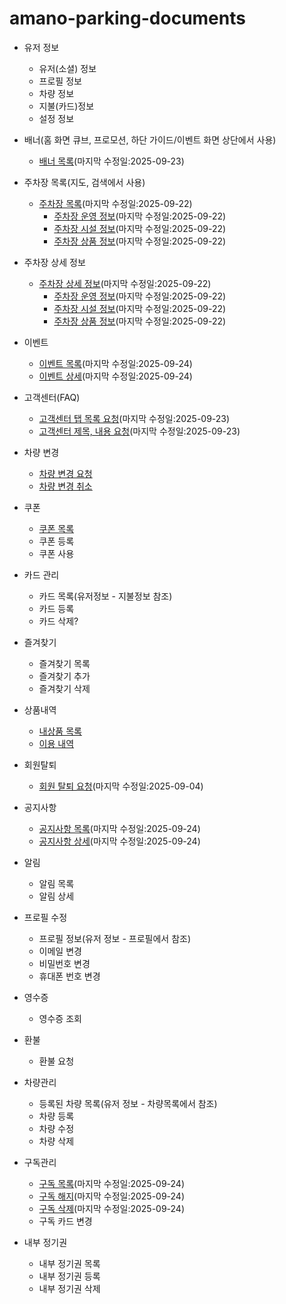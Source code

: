 # amano-parking-documents

- 유저 정보
    - 유저(소셜) 정보
    - 프로필 정보
    - 차량 정보
    - 지불(카드)정보
    - 설정 정보
- 배너(홈 화면 큐브, 프로모션, 하단 가이드/이벤트 화면 상단에서 사용)
    - [배너 목록](./documents/api/banner/banner_dto/BannerDto/overview.md)(마지막 수정일:2025-09-23)

- 주차장 목록(지도, 검색에서 사용)
    - [주차장 목록](./documents/api/plots/plot_dto/PlotDto/overview.md)(마지막 수정일:2025-09-22)
        - [주차장 운영 정보](./documents/api/plots/plot_detail_dto/PlotOperationDto/overview.md)(마지막 수정일:2025-09-22)
        - [주차장 시설 정보](./documents/api/plots/plot_detail_dto/PlotFacilityOperationDto/overview.md)(마지막 수정일:2025-09-22)
        - [주차장 상품 정보](./documents/api/plots/plot_detail_dto/PlotProductOperationDto/overview.md)(마지막 수정일:2025-09-22)
- 주차장 상세 정보        
    - [주차장 상세 정보](./documents/api/plots/plot_detail_dto/PlotDetailDto/overview.md)(마지막 수정일:2025-09-22)
        - [주차장 운영 정보](./documents/api/plots/plot_detail_dto/PlotOperationDto/overview.md)(마지막 수정일:2025-09-22)
        - [주차장 시설 정보](./documents/api/plots/plot_detail_dto/PlotFacilityOperationDto/overview.md)(마지막 수정일:2025-09-22)
        - [주차장 상품 정보](./documents/api/plots/plot_detail_dto/PlotProductOperationDto/overview.md)(마지막 수정일:2025-09-22)    
- 이벤트
    - [이벤트 목록](./documents/api/event/event_dto/EventDto/overview.md)(마지막 수정일:2025-09-24)
    - [이벤트 상세](./documents/api/event/event_detail_dto/EventDetailDto/overview.md)(마지막 수정일:2025-09-24)
- 고객센터(FAQ)
    - [고객센터 탭 목록 요청](./documents/api/customer/customer_tab_dto/CustomerTabDto/overview.md)(마지막 수정일:2025-09-23)
    - [고객센터 제목, 내용 요청](./documents/api/customer/customer_dto/CustomerDto/overview.md)(마지막 수정일:2025-09-23)
- 차량 변경
    - [차량 변경 요청](./documents/api/car_change/car_change_dto/CarChangeDto/overview.md)
    - [차량 변경 취소](./documents/api/car_change/car_change_dto/CarChangeCancelDto/overview.md)
- 쿠폰
    - [쿠폰 목록](./documents/api/coupon/coupon_dto/CouponDto/overview.md)
    - 쿠폰 등록
    - 쿠폰 사용
- 카드 관리
    - 카드 목록(유저정보 - 지불정보 참조)
    - 카드 등록
    - 카드 삭제?
- 즐겨찾기
    - 즐겨찾기 목록
    - 즐겨찾기 추가
    - 즐겨찾기 삭제
- 상품내역
    - [내상품 목록](./documents/api/history/history_prd_dto/HistoryPrdDto/overview.md)
    - [이용 내역](./documents/api/history/history_use_dto/HistoryUseDto/overview.md)
- 회원탈퇴
    - [회원 탈퇴 요청](./documents/api/leave/leave_dto/LeaveDto/overview.md)(마지막 수정일:2025-09-04)
- 공지사항
    - [공지사항 목록](./documents/api/notice/notice_dto/NoticeDto/overview.md)(마지막 수정일:2025-09-24)
    - [공지사항 상세](./documents/api/notice/notice_detail_dto/NoticeDetailDto/overview.md)(마지막 수정일:2025-09-24)
- 알림
    - 알림 목록
    - 알림 상세
- 프로필 수정
    - 프로필 정보(유저 정보 - 프로필에서 참조)
    - 이메일 변경
    - 비밀번호 변경
    - 휴대폰 번호 변경
- 영수증
    - 영수증 조회
- 환불
    - 환불 요청
- 차량관리
    - 등록된 차량 목록(유저 정보 - 차량목록에서 참조)
    - 차량 등록
    - 차량 수정
    - 차량 삭제
- 구독관리
    - [구독 목록](./documents/api/subscription/subscription_dto/SubScriptionDto/overview.md)(마지막 수정일:2025-09-24)
    - [구독 해지](./documents/api/subscription/subscription_dto/SubScriptionDto/overview.md#구독-해지-요청)(마지막 수정일:2025-09-24)
    - [구독 삭제](./documents/api/subscription/subscription_dto/SubScriptionDto/overview.md#만료된-구독-삭제-요청)(마지막 수정일:2025-09-24)
    - 구독 카드 변경
- 내부 정기권
    - 내부 정기권 목록
    - 내부 정기권 등록
    - 내부 정기권 삭제

